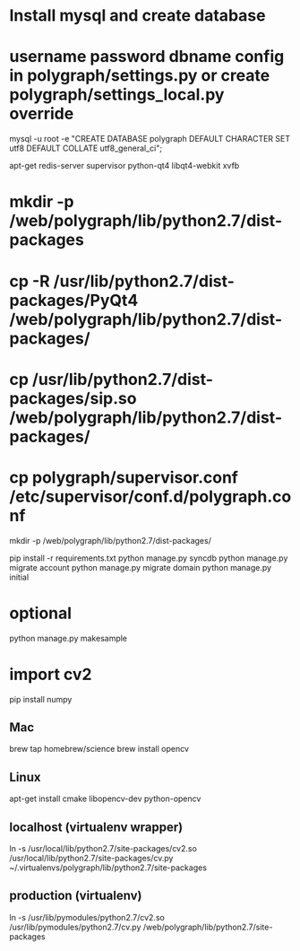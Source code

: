 # Install mysql and create database
# username password dbname config in polygraph/settings.py or create polygraph/settings_local.py override
mysql -u root -e "CREATE DATABASE polygraph DEFAULT CHARACTER SET utf8 DEFAULT COLLATE utf8_general_ci";

apt-get redis-server supervisor python-qt4 libqt4-webkit xvfb
# mkdir -p /web/polygraph/lib/python2.7/dist-packages
# cp -R /usr/lib/python2.7/dist-packages/PyQt4 /web/polygraph/lib/python2.7/dist-packages/
# cp /usr/lib/python2.7/dist-packages/sip.so /web/polygraph/lib/python2.7/dist-packages/
# cp polygraph/supervisor.conf /etc/supervisor/conf.d/polygraph.conf 

mkdir -p /web/polygraph/lib/python2.7/dist-packages/

pip install -r requirements.txt
python manage.py syncdb
python manage.py migrate account
python manage.py migrate domain
python manage.py initial

# optional
python manage.py makesample

# import cv2

pip install numpy

## Mac
brew tap homebrew/science
brew install opencv

## Linux
apt-get install cmake libopencv-dev python-opencv


## localhost (virtualenv wrapper)
ln -s /usr/local/lib/python2.7/site-packages/cv2.so /usr/local/lib/python2.7/site-packages/cv.py ~/.virtualenvs/polygraph/lib/python2.7/site-packages

## production (virtualenv)
ln -s /usr/lib/pymodules/python2.7/cv2.so /usr/lib/pymodules/python2.7/cv.py /web/polygraph/lib/python2.7/site-packages
